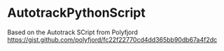 # AutotrackPythonScript
Based on the Autotrack SCript from Polyfjord https://gist.github.com/polyfjord/fc22f22770cd4dd365bb90db67a4f2dc
